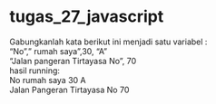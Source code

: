 # tugas_27_javascript

Gabungkanlah kata berikut ini menjadi satu variabel :
<br>
“No”,” rumah saya”,30, “A”
<br>
“Jalan pangeran Tirtayasa No”, 70
<br>
hasil running:
<br>
No rumah saya 30 A
<br>
Jalan Pangeran Tirtayasa No 70
